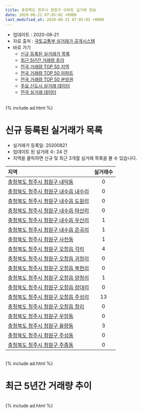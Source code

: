 ```yaml
---
title: 충청북도 청주시 청원구 아파트 실거래 정보
date: 2020-08-21 07:05:02 +0900
last_modified_at: 2020-08-21 07:05:02 +0900
---
```


* 업데이트 : 2020-08-21
* 자료 출처 : [국토교통부 실거래가 공개시스템](http://rt.molit.go.kr)
* 바로 가기
    * [신규 등록된 실거래가 목록](#신규-등록된-실거래가-목록)
    * [최근 5년간 거래량 추이](#최근-5년간-거래량-추이)
    * [전국 거래량 TOP 50 지역](https://inasie.github.io/apt-trade-info/최근-3개월-전국에서-가장-거래가-많이-발생한-지역)
    * [전국 거래량 TOP 50 아파트](https://inasie.github.io/apt-trade-info/최근-3개월-전국에서-가장-거래가-많이-발생한-아파트)
    * [전국 거래량 TOP 50 분양권](https://inasie.github.io/apt-trade-info/최근-3개월-전국에서-가장-거래가-많이-발생한-분양권)
    * [주요 신도시 실거래 데이터](https://inasie.github.io/apt-trade-info/주요-신도시)
    * [전국 실거래 데이터](https://inasie.github.io/apt-trade-info/전국)

<br>
{% include ad.html %}
<br>

# 신규 등록된 실거래가 목록
* 실거래가 등록일: 20200821
* 업데이트 된 실거래 수: 24 건
* 지역을 클릭하면 신규 및 최근 3개월 실거래 목록을 볼 수 있습니다.


|지역|실거래수|
|:---|:---:|
|[충청북도 청주시 청원구 내덕동](https://inasie.github.io/apt-trade-info/충청북도-청주시-청원구-내덕동)|0|
|[충청북도 청주시 청원구 내수읍 내수리](https://inasie.github.io/apt-trade-info/충청북도-청주시-청원구-내수읍-내수리)|0|
|[충청북도 청주시 청원구 내수읍 도원리](https://inasie.github.io/apt-trade-info/충청북도-청주시-청원구-내수읍-도원리)|0|
|[충청북도 청주시 청원구 내수읍 마산리](https://inasie.github.io/apt-trade-info/충청북도-청주시-청원구-내수읍-마산리)|0|
|[충청북도 청주시 청원구 내수읍 우산리](https://inasie.github.io/apt-trade-info/충청북도-청주시-청원구-내수읍-우산리)|1|
|[충청북도 청주시 청원구 내수읍 은곡리](https://inasie.github.io/apt-trade-info/충청북도-청주시-청원구-내수읍-은곡리)|1|
|[충청북도 청주시 청원구 사천동](https://inasie.github.io/apt-trade-info/충청북도-청주시-청원구-사천동)|1|
|[충청북도 청주시 청원구 오창읍 각리](https://inasie.github.io/apt-trade-info/충청북도-청주시-청원구-오창읍-각리)|4|
|[충청북도 청주시 청원구 오창읍 괴정리](https://inasie.github.io/apt-trade-info/충청북도-청주시-청원구-오창읍-괴정리)|0|
|[충청북도 청주시 청원구 오창읍 복현리](https://inasie.github.io/apt-trade-info/충청북도-청주시-청원구-오창읍-복현리)|0|
|[충청북도 청주시 청원구 오창읍 양청리](https://inasie.github.io/apt-trade-info/충청북도-청주시-청원구-오창읍-양청리)|1|
|[충청북도 청주시 청원구 오창읍 장대리](https://inasie.github.io/apt-trade-info/충청북도-청주시-청원구-오창읍-장대리)|0|
|[충청북도 청주시 청원구 오창읍 주성리](https://inasie.github.io/apt-trade-info/충청북도-청주시-청원구-오창읍-주성리)|13|
|[충청북도 청주시 청원구 오창읍 창리](https://inasie.github.io/apt-trade-info/충청북도-청주시-청원구-오창읍-창리)|0|
|[충청북도 청주시 청원구 우암동](https://inasie.github.io/apt-trade-info/충청북도-청주시-청원구-우암동)|0|
|[충청북도 청주시 청원구 율량동](https://inasie.github.io/apt-trade-info/충청북도-청주시-청원구-율량동)|3|
|[충청북도 청주시 청원구 주성동](https://inasie.github.io/apt-trade-info/충청북도-청주시-청원구-주성동)|0|
|[충청북도 청주시 청원구 주중동](https://inasie.github.io/apt-trade-info/충청북도-청주시-청원구-주중동)|0|


<br>
{% include ad.html %}
<br>

# 최근 5년간 거래량 추이


<div style="width:100%;">
    <canvas id="deal_progress" height="200"></canvas>
</div>

<script>
new Chart(document.getElementById("deal_progress"), {
    type: 'line',
    data: {
        labels: ['201508','201509','201510','201511','201512','201601','201602','201603','201604','201605','201606','201607','201608','201609','201610','201611','201612','201701','201702','201703','201704','201705','201706','201707','201708','201709','201710','201711','201712','201801','201802','201803','201804','201805','201806','201807','201808','201809','201810','201811','201812','201901','201902','201903','201904','201905','201906','201907','201908','201909','201910','201911','201912','202001','202002','202003','202004','202005','202006','202007','202008'],
        datasets: [{
            label: '매매',
            pointRadius: 1,
            data: [166, 170, 172, 125, 119, 124, 151, 207, 146, 142, 166, 172, 171, 152, 232, 169, 185, 140, 168, 241, 156, 199, 208, 165, 182, 164, 151, 182, 155, 232, 202, 418, 194, 159, 230, 217, 186, 246, 417, 221, 170, 171, 172, 157, 170, 150, 144, 165, 160, 244, 252, 295, 333, 324, 321, 325, 387, 801, 520, 170, 68],
            borderColor: "rgba(255, 201, 14, 1)",
            backgroundColor: "rgba(255, 201, 14, 0.5)",
            fill: false,
            lineTension: 0
        },{
            label: '전월세',
            pointRadius: 1,
            data: [193, 174, 202, 218, 242, 241, 230, 297, 257, 226, 225, 209, 219, 234, 319, 242, 299, 223, 257, 301, 249, 210, 205, 218, 225, 245, 260, 248, 278, 286, 262, 344, 289, 235, 236, 269, 316, 323, 374, 378, 322, 331, 315, 375, 310, 274, 222, 248, 275, 295, 325, 318, 423, 311, 422, 350, 351, 354, 347, 292, 128],
            borderColor: "rgba(0, 141, 185, 1)",
            backgroundColor: "rgba(0, 141, 185, 0.5)",
            fill: false,
            lineTension: 0
        }
        ]
    },
    options: {
        responsive: true,
        title: {
            display: false
        },
        tooltips: {
            mode: 'index',
            intersect: false
        },
        hover: {
            mode: 'nearest',
            intersect: true
        },
        scales: {
            xAxes: [{
                display: true,
                scaleLabel: {
                    display: true,
                    labelString: '년/월'
                }
            }],
            yAxes: [{
                display: true,
                ticks: {
                    suggestedMin: 0,
                },
                scaleLabel: {
                    display: true,
                    labelString: '실거래 수'
                }
            }]
        }
    }
});

</script>


<br>
{% include ad.html %}
<br>

